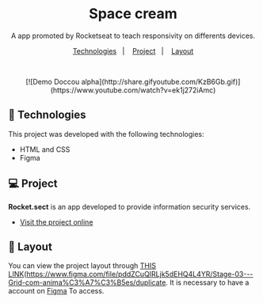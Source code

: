 <h1 align="center">Space cream</h1>

<p align="center">
  A app promoted by Rocketseat to teach responsivity on differents devices.
 <br/>
</p>

<p align="center">
  <a href="#-Technologies">Technologies</a>&nbsp;&nbsp;&nbsp;|&nbsp;&nbsp;&nbsp;
  <a href="#-Project">Project</a>&nbsp;&nbsp;&nbsp;|&nbsp;&nbsp;&nbsp;
  <a href="#-Layout">Layout</a>
  
</p>



<br>

<p align="center">
[![Demo Doccou alpha](http://share.gifyoutube.com/KzB6Gb.gif)](https://www.youtube.com/watch?v=ek1j272iAmc)
</p>

## 🚀 Technologies

This project was developed with the following technologies:


- HTML and CSS
- Figma

## 💻 Project

**Rocket.sect** is an app developed to provide information security services.


- [Visit the project online](https://jocabadasss.github.io/Rocket.sect)

## 🔖 Layout


 You can view the project layout through [THIS LINK](<https://www.figma.com/file/drBBktNRdtCIUiN4cZk4yo/Stage-03---Mobile-First/duplicate>)(<https://www.figma.com/file/pddZCuQIRLjk5dEHQ4L4YR/Stage-03---Grid-com-anima%C3%A7%C3%B5es/duplicate>. It is necessary to have a account on  [Figma](https://figma.com) To access.
